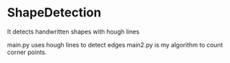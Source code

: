 # ShapeDetection
It detects handwritten shapes with hough lines

main.py uses hough lines to detect edges
main2.py is my algorithm to count corner points.
